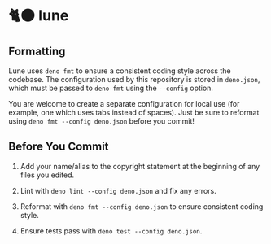 # 🐈🌑&#xA0;lune

## Formatting

Lune uses `deno fmt` to ensure a consistent coding style across the
codebase. The configuration used by this repository is stored in
`deno.json`, which must be passed to `deno fmt` using the `--config`
option.

You are welcome to create a separate configuration for local use (for
example, one which uses tabs instead of spaces). Just be sure to
reformat using `deno fmt --config deno.json` before you commit!

## Before You Commit

1. Add your name/alias to the copyright statement at the beginning of
   any files you edited.

2. Lint with `deno lint --config deno.json` and fix any errors.

3. Reformat with `deno fmt --config deno.json` to ensure consistent
   coding style.

4. Ensure tests pass with `deno test --config deno.json`.
